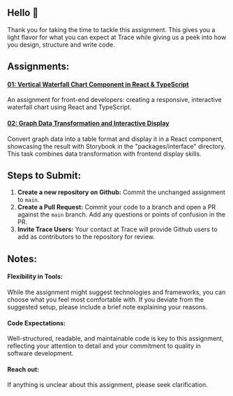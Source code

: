 ## Hello :wave:

Thank you for taking the time to tackle this assignment. This gives you a light flavor for what you can expect at Trace while giving us a peek into how you design, structure and write code.

## Assignments:

#### [01: **Vertical Waterfall Chart Component in React & TypeScript**](packages/interface/src/charts/WaterfallChart/ASSIGNMENT-01.md)

An assignment for front-end developers: creating a responsive, interactive waterfall chart using React and TypeScript. 

#### [02: **Graph Data Transformation and Interactive Display**](packages/tree/src/ASSIGNMENT-02.md)

Convert graph data into a table format and display it in a React component, showcasing the result with Storybook in the "packages/interface" directory. This task combines data transformation with frontend display skills.

## Steps to Submit:
1. **Create a new repository on Github:** Commit the unchanged assignment to `main`.
1. **Create a Pull Request:** Commit your code to a branch and open a PR against the `main` branch. Add any questions or points of confusion in the PR.
1. **Invite Trace Users:** Your contact at Trace will provide Github users to add as contributors to the repository for review.


## Notes:

#### Flexibility in Tools:
While the assignment might suggest technologies and frameworks, you can choose what you feel most comfortable with. If you deviate from the suggested setup, please include a brief note explaining your reasons. 

#### Code Expectations:
Well-structured, readable, and maintainable code is key to this assignment, reflecting your attention to detail and your commitment to quality in software development.

#### Reach out:
If anything is unclear about this assignment, please seek clarification. 

